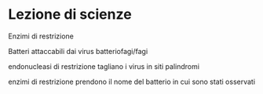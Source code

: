 # Lezione di scienze

Enzimi di restrizione

Batteri attaccabili dai virus
batteriofagi/fagi


endonucleasi di restrizione tagliano i virus in siti palindromi

enzimi di restrizione prendono il nome del batterio in cui sono stati osservati

 
<!--stackedit_data:
eyJoaXN0b3J5IjpbOTEzNjA2MzkwLC0xNTI3MjY3MjgzLDc2Nz
c3NDYyNF19
-->